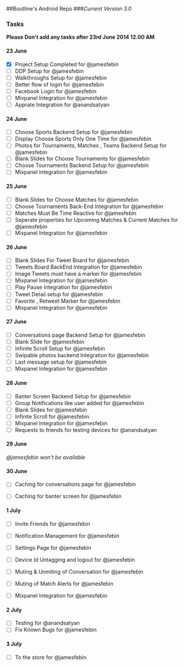 ##Boutline's Android Repo
###*Current Version 3.0* 


### Tasks 
**Please Don't add any tasks after 23rd June 2014 12.00 AM**

#### 23 June

- [x] Project Setup Completed for @jamesfebin
- [ ] DDP Setup for @jamesfebin
- [ ] Walkthroughs Setup for @jamesfebin 
- [ ] Better flow of login for @jamesfebin
- [ ] Facebook Login for @jamesfebin
- [ ] Mixpanel Integration for @jamesfebin
- [ ] Apprate Integration for @anandsatyan

#### 24 June

- [ ] Choose Sports Backend Setup for @jamesfebin 
- [ ] Display Choose Sports Only One Time for @jamesfebin
- [ ] Photos for Tournaments, Matches , Teams Backend Setup for @jamesfebin
- [ ] Blank Slides for Choose Tournaments for @jamesfebin
- [ ] Choose Tournaments Backend Setup for @jamesfebin
- [ ] Mixpanel Integration for @jamesfebin

#### 25 June

- [ ] Blank Slides for Choose Matches for @jamesfebin
- [ ] Choose Tournaments Back-End Integration for @jamesfebin
- [ ] Matches Must Be Time Reactive  for @jamesfebin 
- [ ] Seperate properties for Upcoming Matches &  Current Matches for @jamesfebin
- [ ] Mixpanel Integration  for @jamesfebin

#### 26 June

- [ ] Blank Slides For Tweet Board  for @jamesfebin
- [ ] Tweets Board BackEnd Integration  for @jamesfebin
- [ ] Image Tweets must have a marker for @jamesfebin
- [ ] Mixpanel Integration  for @jamesfebin
- [ ] Play Pause Integration for @jamesfebin
- [ ] Tweet Detail setup  for @jamesfebin
- [ ] Favorite , Retweet Marker for @jamesfebin
- [ ] Mixpanel Integration for @jamesfebin

#### 27 June

- [ ] Conversations page Backend Setup for @jamesfebin
- [ ] Blank Slide for @jamesfebin
- [ ] Infinite Scroll Setup for @jamesfebin
- [ ] Swipable photos backend Integration for @jamesfebin
- [ ] Last message setup for @jamesfebin
- [ ] Mixpanel Integration for @jamesfebin

#### 28 June

- [ ] Banter Screen Backend Setup for @jamesfebin
- [ ] Group Notifications like user added for @jamesfebin
- [ ] Blank Slides for @jamesfebin
- [ ] Infinite Scroll for @jamesfebin
- [ ] Mixpanel Integration for @jamesfebin
- [ ] Requests to friends for testing devices for @anandsatyan
 
#### 29 June

*@jamesfebin won't be available*


#### 30 June

- [ ] Caching for conversations page for @jamesfebin
- [ ] Caching for banter screen for @jamesfebin


#### 1 July 

- [ ] Invite Friends for @jamesfebin 
- [ ] Notification Management for @jamesfebin
- [ ] Settings Page for @jamesfebin
- [ ] Device Id Untagging and logout for @jamesfebin
- [ ] Muting & Unmiting of Conversation for @jamesfebin
- [ ] Muting of Match Alerts for @jamesfebin
- [ ] Mixpanel Integration for @jamesfebin


#### 2 July

- [ ] Testing for @anandsatyan
- [ ] Fix Known Bugs for @jamesfebin

#### 3 July

- [ ] To the store for @jamesfebin

